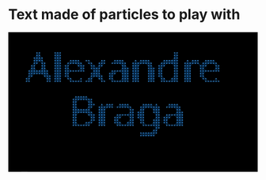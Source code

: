 # Text made of particles to play with
![2022-10-29 CyranoTennisClub](https://github.com/agamemnon94/imagesGitHub/blob/master/Particles_Text.png?raw=true)

